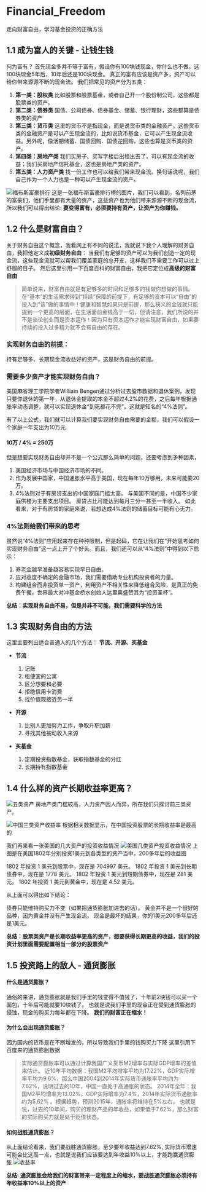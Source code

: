 # Financial_Freedom
走向财富自由，学习基金投资的正确方法

## 1.1 成为富人的关键 - 让钱生钱
  何为富有？ 首先现金多并不等于富有，假设你有100块钱现金，你什么也不做，这100块现金5年后，10年后还是100块现金。
  真正的富有应该是资产多，资产可以给你带来源源不断的现金流。
  我们把常见的资产分为五类：

1. **第一类：股权类**
比如股票和股票基金，或者自己开一个股份制公司，这些都是股票类的资产。
2. **第二类：债券类**
国债、公司债券、债券基金、储蓄、银行理财，这些都算是债券类的资产
3. **第三类：货币类**
这里的货币不是指现金，而是说货币类的金融资产。这些货币类的金融资产是可以产生现金流的，比如说货币基金，它可以产生现金流收益。另外呢，像活期储蓄、国债回购、国债逆回购，这些也算是货币类的资产。
4. **第四类：房地产类**
我们买房子、买写字楼后出租出去了，可以有现金流的收益；我们买房地产信托基金，这也是房地产类的资产。
5. **第五类：人力资产类**
找一份工作也可以给我们带来现金流。换句话说呢，我们自己作为一个人力也是一种可以产生现金流的资产。

![福布斯富豪排行](./images/forbes.png)
这是一张福布斯富豪排行榜的图片，我们可以看到，名列前茅的富豪们，他们手里都有大量的资产，这些资产也为他们带来源源不断的现金流，所以我们可以得出结论:
**要变得富有，必须要持有资产，让资产为你赚钱。**

## 1.2 什么是财富自由？
关于财务自由这个概念，我看网上有不同的说法，我就说下我个人理解的财务自由，我把他定义成**初级财务自由**：
当我们有足够的资产可以为我们创造一定的现金流，这些现金流就可以帮我们覆盖家庭的总开支，这样我们不需要工作可以过上舒服的日子。
然后这里引用一下百度百科的财富自由，我把它定位成**高级的财富自由**
>简单说来，财富自由就是有足够多的时间和足够多的钱做你想做的事情。在“基本”的生活需求得到“持续”保障的前提下，有足够的资本可以“自由”的投入到“该”做的事情中！健康和智慧如果只是前提，那么狭义的金钱就只能提到一个更高的层面，在生活面前金钱高于一切，但请注意，我们所说的并不是谈论创业而是资本运作！因为只有资本运作才能实现财富自由，如果要持续的投入过多精力就不会有自由的存在。

### 实现财务自由的前提：
持有足够多、长期现金流收益好的资产，这是财务自由的前提。

### 需要多少资产才能实现财务自由？
美国麻省理工学院学者William Bengen通过分析过去股市数据和退休案例，发现只要你退休的第一年，从退休金提取的本金不超过4.2%的花费，之后每年根据通胀率动态调整，就可以实现退休金“到死都花不完”。这就是知名的“4%法则”。

有了以上公式，我们就可以计算我们要实现财务自由需要的金额，我们可以假设一个家庭一年支出为10万元
#### 10万 / 4% = 250万

但是想要实现财务自由却并不是一个公式那么简单的问题，还要考虑到多种因素，
1. 美国经济市场与中国经济市场的不同。
2. 作为发展中国家，中国通胀水平高于美国，现在每年10万够用，未来可能要20万。
3. 4%法则对于有房贷支出的中国家庭门槛太高。
与美国不同的是，中国不少家庭供楼为主要支出项目。
房贷占比可能达到每月三分一甚至一半收入。
如此看来，对于有房贷的家庭来说，若想达成4%法则的储蓄目标可能有心无力。

### 4%法则给我们带来的思考
虽然说“4%法则”应用起来存在种种限制，但是起码，它在让我们在“开始思考如何实现财务自由”这一点上开了个好头。而且，我们还可以从“4%法则”中得到以下启示：

1. 养老金越早准备越容易实现早日自由。
2. 应对高度不确定的金融市场，我们需要借助专业机构投资者的力量。
3. 构建组合而非投资单一资产，利用资产不相关性来降低组合风险，是真正的免费午餐，世界最大对冲基金桥水创始人达里奥盛赞其为“投资圣杯”。

**总结：实现财务自由不易，但是并非不可能，我们需要科学的方法**

## 1.3 实现财务自由的方法

这里主要列出适合普通人的几个方法： **节流、开源、买基金**

- **节流**
  1. 记账
  2. 租便宜的公寓
  3. 区分想要和必要
  4. 拒绝信用卡消费
  5. 找价值观接近另一半

- **开源**
  1. 比别人更加努力工作，争取升职加薪
  2. 寻找其他被动收入来源

- **买基金**
  1. 定期投资指数基金，获取指数基金的分红
  2. 长期持有指数基金

## 1.4 什么样的资产长期收益率更高？
![五类资产](./images/property.png)
房地产类门槛较高，人力资产因人而异，所在我们只探讨前三类资产。

![中国三类资产收益率](./images/china_property.png)
根据相关数据显示，在中国投资股票的长期收益率是最高的

我们再来看一张美国的几大资产的投资收益情况
![美国几类资产投资收益情况](./images/america_property.png)
上图是在美国1802年分别投资1美元到各类型的资产当中，200多年后的收益图

1802 年投资 1 美元到股票中，现在是 704997 美元。
1802 年投资 1 美元到长期债券中，现在是 1778 美元。
1802 年投资 1 美元到短期债券中，现在是 281 美元。
1802 年投资 1 美元到黄金中，现在是 4.52 美元。

从上面可以得出如下结论：

债券只能维持购买力不变（如果把通货膨胀加进去的话）。
黄金并不是一个很好的品种，因为黄金并没有产生现金流。
现金是最坏的结果，你的1美元200多年后还是1美元。

**总结：股票类资产是长期收益率更高的资产，想要获得长期更高的收益，我们的投资计划里面需要配置相当一部分的股票资产**

## 1.5 投资路上的敌人 - 通货膨胀
#### 什么是通货膨胀？
通俗的来讲，通货膨胀就是我们手里的钱变得不值钱了，十年前2块钱可以买一个面包，十年后可能就要10块钱了。
也就是说我们手里的现金正在受到通货膨胀的侵蚀，现金的购买力每年都在下降。
**我们的财富正在缩水！**

#### 为什么会出现通货膨胀？
因为国内的货币是在不断增发的，所以导致我们手里的钱购买力下降
这里引用下百度来的通货膨胀数据
>实际通货膨胀率可以通过计算我国广义货币M2增率与实际GDP增率的差值来估计。
近10年平均数据：我国M2平均增率平均为17.22%，GDP实际增率平均为9.6%，那么中国2004到2014年实际货币通胀率平均约为7.62%，说明过去的10年，中国一直处于高通胀的状态。
2014年全年：我国M2平均增率为13.02%，GDP实际增率为7.4%，2014年实际货币通胀率约为5.62% 。根据趋势，预测2015年，通胀率将维持在5%左右。
也就是说，过去的10年间，购买的理财产品的年收益，如果低于7.62%，那么财富的实际购买力就是处于贬值状态。

#### 如何战胜通货膨胀？
从上面结论看来，我们要战胜通货膨胀，至少要年收益达到7.62%, 实际货币增速可能会比这高一点，也就是说我们应该要达到年收益10%以上，才能跑赢通货膨胀
![收益率](./images/inflation.png)

**总结: 通货膨胀会给我们的财富带来一定程度上的缩水，要战胜通货膨胀必须持有年收益率10%以上的资产**